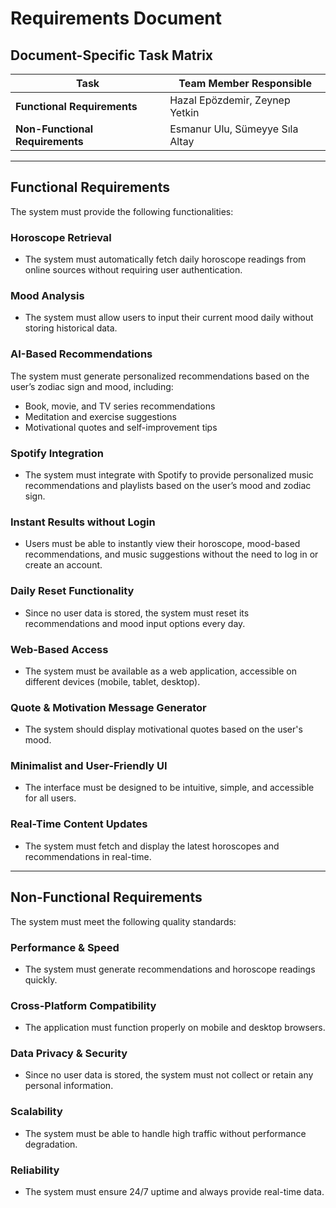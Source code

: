 # Requirements Document

## Document-Specific Task Matrix  

| **Task** | **Team Member Responsible** |
|-----------------------------|----------------------------------|
| **Functional Requirements** | Hazal Epözdemir, Zeynep Yetkin |
| **Non-Functional Requirements** | Esmanur Ulu, Sümeyye Sıla Altay |

---

## Functional Requirements  

The system must provide the following functionalities:  

### **Horoscope Retrieval**  
- The system must automatically fetch daily horoscope readings from online sources without requiring user authentication.  

### **Mood Analysis**  
- The system must allow users to input their current mood daily without storing historical data.  

### **AI-Based Recommendations**  
The system must generate personalized recommendations based on the user’s zodiac sign and mood, including:  
- Book, movie, and TV series recommendations  
- Meditation and exercise suggestions  
- Motivational quotes and self-improvement tips  

### **Spotify Integration**  
- The system must integrate with Spotify to provide personalized music recommendations and playlists based on the user’s mood and zodiac sign.  

### **Instant Results without Login**  
- Users must be able to instantly view their horoscope, mood-based recommendations, and music suggestions without the need to log in or create an account.  

### **Daily Reset Functionality**  
- Since no user data is stored, the system must reset its recommendations and mood input options every day.  

### **Web-Based Access**  
- The system must be available as a web application, accessible on different devices (mobile, tablet, desktop).  

### **Quote & Motivation Message Generator**  
- The system should display motivational quotes based on the user's mood.  

### **Minimalist and User-Friendly UI**  
- The interface must be designed to be intuitive, simple, and accessible for all users.  

### **Real-Time Content Updates**  
- The system must fetch and display the latest horoscopes and recommendations in real-time.  

---

## Non-Functional Requirements  

The system must meet the following quality standards:  

### **Performance & Speed**  
- The system must generate recommendations and horoscope readings quickly.  

### **Cross-Platform Compatibility**  
- The application must function properly on mobile and desktop browsers.  

### **Data Privacy & Security**  
- Since no user data is stored, the system must not collect or retain any personal information.  

### **Scalability**  
- The system must be able to handle high traffic without performance degradation.  

### **Reliability**  
- The system must ensure 24/7 uptime and always provide real-time data.  
